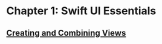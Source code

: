 # Chapter 1: Swift UI Essentials

## [Creating and Combining Views](https://developer.apple.com/tutorials/swiftui/creating-and-combining-views)
